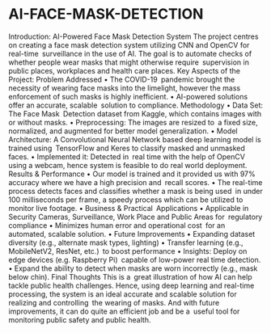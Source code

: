 # AI-FACE-MASK-DETECTION
Introduction: AI-Powered Face Mask Detection System
The project centres on creating a face mask detection system utilizing CNN and OpenCV for real-time surveillance in the use of AI. The goal is to automate checks of whether people wear masks that might otherwise require supervision in public places, workplaces and health care places.
Key Aspects of the Project:
Problem Addressed
•	The COVID-19 pandemic brought the necessity of wearing face masks into the limelight, however the mass enforcement of such masks is highly inefficient.
•	AI-powered solutions offer an accurate, scalable solution to compliance.
Methodology
•	Data Set: The Face Mask Detection dataset from Kaggle, which contains images with or without masks.
•	Preprocessing: The images are resized to a fixed size, normalized, and augmented for better model generalization.
•	Model Architecture: A Convolutional Neural Network based deep learning model is trained using TensorFlow and Keres to classify masked and unmasked faces.
•	Implemented it: Detected in real time with the help of OpenCV using a webcam, hence system is feasible to do real world deployment.
Results & Performance
•	Our model is trained and it provided us with 97% accuracy where we have a high precision and recall scores.
•	The real-time process detects faces and classifies whether a mask is being used in under 100 milliseconds per frame, a speedy process which can be utilized to monitor live footage.
•	Business & Practical Applications
•	Applicable in Security Cameras, Surveillance, Work Place and Public Areas for regulatory compliance
•	Minimizes human error and operational cost for an automated, scalable solution.
•	Future Improvements
•	Expanding dataset diversity (e.g., alternate mask types, lighting)
•	Transfer learning (e.g., MobileNetV2, ResNet, etc.) to boost performance
•	Insights: Deploy on edge devices (e.g. Raspberry Pi) capable of low-power real time detection.
•	Expand the ability to detect when masks are worn incorrectly (e.g., mask below chin).
Final Thoughts
This is a great illustration of how AI can help tackle public health challenges. Hence, using deep learning and real-time processing, the system is an ideal accurate and scalable solution for realizing and controlling the wearing of masks. And with future improvements, it can do quite an efficient job and be a useful tool for monitoring public safety and public health.
